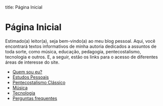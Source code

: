 title: Página Inicial

# Página Inicial

Estimado(a) leitor(a), seja bem-vindo(a) ao meu blog pessoal. Aqui, você encontrará textos informativos de minha autoria dedicados a assuntos de toda sorte, como música, educação, pedagogia, pentecostalismo, tecnologia e outros. E, a seguir, estão os links para o acesso de diferentes áreas de interesse do site.

- [Quem sou eu?](./quem-sou-eu/)
- [Estudos Pessoais](./estudos-pessoais/)
- [Pentecostalismo Clássico](./pentecostalismo-classico/)
- [Música](./musica/)
- [Tecnologia](./tecnologia/)
- [Perguntas frequentes](./faq/)

